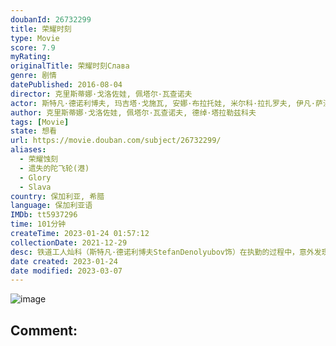```yaml
---
doubanId: 26732299
title: 荣耀时刻
type: Movie
score: 7.9
myRating: 
originalTitle: 荣耀时刻Слава
genre: 剧情
datePublished: 2016-08-04
director: 克里斯蒂娜·戈洛佐娃, 佩塔尔·瓦查诺夫
actor: 斯特凡·德诺利博夫, 玛吉塔·戈施瓦, 安娜·布拉托娃, 米尔科·拉扎罗夫, 伊凡·萨沃夫, 塔尼娅·莎禾娃, 迪米塔尔·萨尔哲, 弗拉基米尔·利特维诺夫
author: 克里斯蒂娜·戈洛佐娃, 佩塔尔·瓦查诺夫, 德绰·塔拉勒兹科夫
tags: [Movie]
state: 想看
url: https://movie.douban.com/subject/26732299/
aliases:
  - 荣耀蚀刻
  - 遗失的陀飞轮(港)
  - Glory
  - Slava
country: 保加利亚, 希腊
language: 保加利亚语
IMDb: tt5937296
time: 101分钟
createTime: 2023-01-24 01:57:12
collectionDate: 2021-12-29
desc: 铁道工人灿科（斯特凡·德诺利博夫StefanDenolyubov饰）在执勤的过程中，意外发现洒落遍地的钞票。忠厚老实的他，没想太多便决定报警处理。适逢弊案频传，首席公关尤莉娅（玛吉塔·戈施瓦M...
date created: 2023-01-24
date modified: 2023-03-07
---
```


![image](p2765232281.jpg)

Comment:
---
